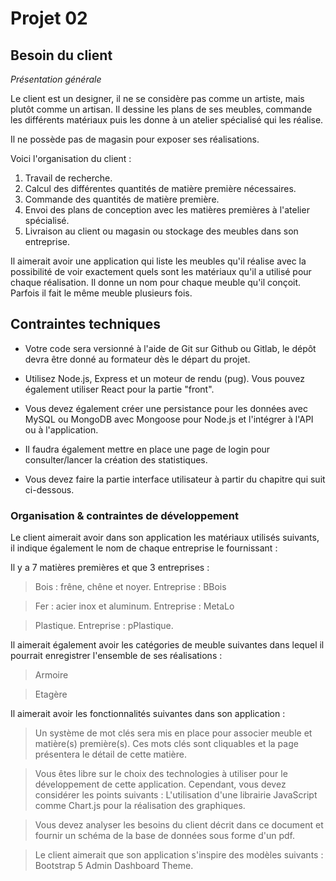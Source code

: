 # Projet 02

## Besoin du client

*Présentation générale*

Le client est un designer, il ne se considère pas comme un artiste, mais plutôt comme un artisan. Il dessine les plans de ses meubles, commande les différents matériaux puis les donne à un atelier spécialisé qui les réalise.

Il ne possède pas de magasin pour exposer ses réalisations.

Voici l'organisation du client :

1. Travail de recherche.
3. Calcul des différentes quantités de matière première nécessaires.
4. Commande des quantités de matière première.
5. Envoi des plans de conception avec les matières premières à l'atelier spécialisé.
6. Livraison au client ou magasin ou stockage des meubles dans son entreprise.

Il aimerait avoir une application qui liste les meubles qu'il réalise avec la possibilité de voir exactement quels sont les matériaux qu'il a utilisé pour chaque réalisation. Il donne un nom pour chaque meuble qu'il conçoit. Parfois il fait le même meuble plusieurs fois.

## Contraintes techniques 

- Votre code sera versionné à l'aide de Git sur Github ou Gitlab, le dépôt devra être donné au formateur dès le départ du projet.

- Utilisez Node.js, Express et un moteur de rendu (pug). Vous pouvez également utiliser React pour la partie "front".

- Vous devez également créer une persistance pour les données avec MySQL ou MongoDB avec Mongoose pour Node.js et l'intégrer à l'API ou à l'application.

- Il faudra également mettre en place une page de login pour consulter/lancer la création des statistiques.

- Vous devez faire la partie interface utilisateur à partir du chapitre qui suit ci-dessous.

### Organisation & contraintes de développement

Le client aimerait avoir dans son application les matériaux utilisés suivants, il indique également le nom de chaque entreprise le fournissant :

Il y a 7 matières premières et que 3 entreprises :

>Bois : frêne, chêne et noyer. Entreprise : BBois

>Fer : acier inox et aluminum. Entreprise : MetaLo

>Plastique. Entreprise : pPlastique.

Il aimerait également avoir les catégories de meuble suivantes dans lequel il pourrait enregistrer l'ensemble de ses réalisations :

>Armoire

>Etagère

Il aimerait avoir les fonctionnalités suivantes dans son application :

>Un système de mot clés sera mis en place pour associer meuble et matière(s) première(s). Ces mots clés sont cliquables et la page présentera le détail de cette matière.

>Vous êtes libre sur le choix des technologies à utiliser pour le développement de cette application. Cependant, vous devez considérer les points suivants :
L'utilisation d'une librairie JavaScript comme Chart.js pour la réalisation des graphiques.

>Vous devez analyser les besoins du client décrit dans ce document et fournir un schéma de la base de données sous forme d'un pdf.

>Le client aimerait que son application s'inspire des modèles suivants : Bootstrap 5 Admin Dashboard Theme.